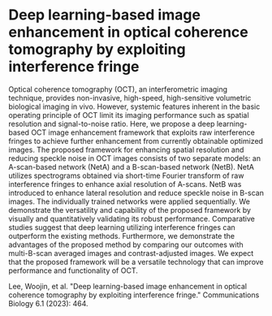 # Deep learning-based image enhancement in optical coherence tomography by exploiting interference fringe

Optical coherence tomography (OCT), an interferometric imaging technique, provides non-invasive, high-speed, high-sensitive volumetric biological imaging in vivo. However, systemic features inherent in the basic operating principle of OCT limit its imaging performance such as spatial resolution and signal-to-noise ratio. Here, we propose a deep learning-based OCT image enhancement framework that exploits raw interference fringes to achieve further enhancement from currently obtainable optimized images. The proposed framework for enhancing spatial resolution and reducing speckle noise in OCT images consists of two separate models: an A-scan-based network (NetA) and a B-scan-based network (NetB). NetA utilizes spectrograms obtained via short-time Fourier transform of raw interference fringes to enhance axial resolution of A-scans. NetB was introduced to enhance lateral resolution and reduce speckle noise in B-scan images. The individually trained networks were applied sequentially. We demonstrate the versatility and capability of the proposed framework by visually and quantitatively validating its robust performance. Comparative studies suggest that deep learning utilizing interference fringes can outperform the existing methods. Furthermore, we demonstrate the advantages of the proposed method by comparing our outcomes with multi-B-scan averaged images and contrast-adjusted images. We expect that the proposed framework will be a versatile technology that can improve performance and functionality of OCT.

Lee, Woojin, et al. "Deep learning-based image enhancement in optical coherence tomography by exploiting interference fringe." Communications Biology 6.1 (2023): 464.

